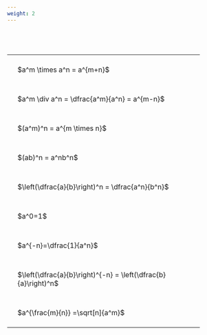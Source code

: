```yaml
---
weight: 2
---
```


#  
<br>
<style type="text/css">
#T_9cc24 th.col_heading {
  text-align: left;
  font-size: 1em;
}
#T_9cc24 td {
  text-align: left;
  font-size: 1em;
  padding: 1.5em;
}
#T_9cc24_row0_col0, #T_9cc24_row1_col0, #T_9cc24_row2_col0, #T_9cc24_row3_col0, #T_9cc24_row4_col0, #T_9cc24_row5_col0, #T_9cc24_row6_col0, #T_9cc24_row7_col0, #T_9cc24_row8_col0 {
  width: 400px;
  white-space: pre-wrap;
}
</style>
<table id="T_9cc24">
  <thead>
  </thead>
  <tbody>
    <tr>
      <td id="T_9cc24_row0_col0" class="data row0 col0" >$a^m \times a^n = a^{m+n}$</td>
    </tr>
    <tr>
      <td id="T_9cc24_row1_col0" class="data row1 col0" >$a^m \div a^n = \dfrac{a^m}{a^n} = a^{m-n}$</td>
    </tr>
    <tr>
      <td id="T_9cc24_row2_col0" class="data row2 col0" >$(a^m)^n = a^{m \times n}$</td>
    </tr>
    <tr>
      <td id="T_9cc24_row3_col0" class="data row3 col0" >$(ab)^n = a^nb^n$</td>
    </tr>
    <tr>
      <td id="T_9cc24_row4_col0" class="data row4 col0" >$\left(\dfrac{a}{b}\right)^n = \dfrac{a^n}{b^n}$</td>
    </tr>
    <tr>
      <td id="T_9cc24_row5_col0" class="data row5 col0" >$a^0=1$</td>
    </tr>
    <tr>
      <td id="T_9cc24_row6_col0" class="data row6 col0" >$a^{-n}=\dfrac{1}{a^n}$</td>
    </tr>
    <tr>
      <td id="T_9cc24_row7_col0" class="data row7 col0" >$\left(\dfrac{a}{b}\right)^{-n} = \left(\dfrac{b}{a}\right)^n$</td>
    </tr>
    <tr>
      <td id="T_9cc24_row8_col0" class="data row8 col0" >$a^{\frac{m}{n}} =\sqrt[n]{a^m}$</td>
    </tr>
  </tbody>
</table>
